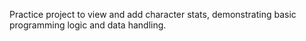 Practice project to view and add character stats, demonstrating basic programming logic and data handling.
